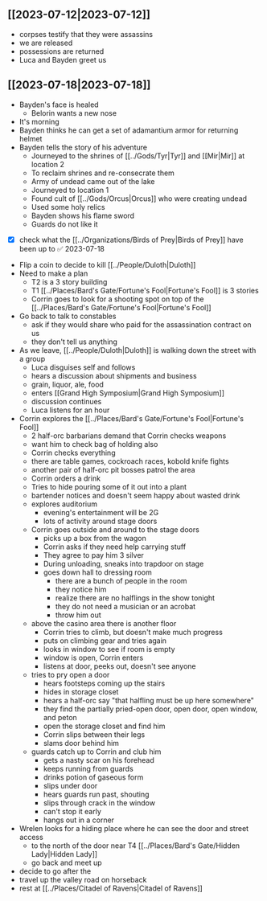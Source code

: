 ## [[2023-07-12|2023-07-12]]
- corpses testify that they were assassins
- we are released
- possessions are returned
- Luca and Bayden greet us

## [[2023-07-18|2023-07-18]]
- Bayden's face is healed
	- Belorin wants a new nose
- It's morning
- Bayden thinks he can get a set of adamantium armor for returning helmet
- Bayden tells the story of his adventure
	- Journeyed to the shrines of [[../Gods/Tyr|Tyr]] and [[Mir|Mir]] at location 2
	- To reclaim shrines and re-consecrate them
	- Army of undead came out of the lake
	- Journeyed to location 1
	- Found cult of [[../Gods/Orcus|Orcus]] who were creating undead
	- Used some holy relics
	- Bayden shows his flame sword
	- Guards do not like it
- [x] check what the [[../Organizations/Birds of Prey|Birds of Prey]] have been up to ✅ 2023-07-18
- Flip a coin to decide to kill [[../People/Duloth|Duloth]]
- Need to make a plan
	- T2 is a 3 story building
	- T1 [[../Places/Bard's Gate/Fortune's Fool|Fortune's Fool]] is 3 stories
	- Corrin goes to look for a shooting spot on top of the [[../Places/Bard's Gate/Fortune's Fool|Fortune's Fool]]
- Go back to talk to constables
	- ask if they would share who paid for the assassination contract on us
	- they don't tell us anything
- As we leave, [[../People/Duloth|Duloth]] is walking down the street with a group
	- Luca disguises self and follows
	- hears a discussion about shipments and business
	- grain, liquor, ale, food
	- enters [[Grand High Symposium|Grand High Symposium]]
	- discussion continues
	- Luca listens for an hour
- Corrin explores the [[../Places/Bard's Gate/Fortune's Fool|Fortune's Fool]]
	- 2 half-orc barbarians demand that Corrin checks weapons
	- want him to check bag of holding also
	- Corrin checks everything
	- there are table games, cockroach races, kobold knife fights
	- another pair of half-orc pit bosses patrol the area
	- Corrin orders a drink
	- Tries to hide pouring some of it out into a plant
	- bartender notices and doesn't seem happy about wasted drink
	- explores auditorium
		- evening's entertainment will be 2G
		- lots of activity around stage doors
	- Corrin goes outside and around to the stage doors
		- picks up a box from the wagon
		- Corrin asks if they need help carrying stuff
		- They agree to pay him 3 silver
		- During unloading, sneaks into trapdoor on stage
		- goes down hall to dressing room
			- there are a bunch of people in the room
			- they notice him
			- realize there are no halflings in the show tonight
			- they do not need a musician or an acrobat
			- throw him out
	- above the casino area there is another floor
		- Corrin tries to climb, but doesn't make much progress
		- puts on climbing gear and tries again
		- looks in window to see if room is empty
		- window is open, Corrin enters
		- listens at door, peeks out, doesn't see anyone
	- tries to pry open a door
		- hears footsteps coming up the stairs
		- hides in storage closet
		- hears a half-orc say "that halfling must be up here somewhere"
		- they find the partially pried-open door, open door, open window, and peton
		- open the storage closet and find him
		- Corrin slips between their legs
		- slams door behind him
	- guards catch up to Corrin and club him
		- gets a nasty scar on his forehead
		- keeps running from guards
		- drinks potion of gaseous form
		- slips under door
		- hears guards run past, shouting
		- slips through crack in the window
		- can't stop it early
		- hangs out in a corner
- Wrelen looks for a hiding place where he can see the door and street access
	- to the north of the door near T4 [[../Places/Bard's Gate/Hidden Lady|Hidden Lady]]
	- go back and meet up
- decide to go after the
- travel up the valley road on horseback
- rest at [[../Places/Citadel of Ravens|Citadel of Ravens]]